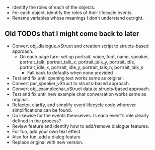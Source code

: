 - Identify the roles of each of the objects.
- For each object, identify the roles of their lifecycle events.
- Rename variables whose meanings I don't understand outright.

## Old TODOs that I might come back to later
- Convert obj_dialogue_vStruct and creation script to structs-based approach.
  - On each page turn: set up portrait, voice, font, name, speaker, portrait_talk, portrait_talk_x, portrait_talk_y, portrait_idle, portrait_idle_x, portrait_idle_y, portrait_talk_n, portrait_talk_s
    - Fall back to defaults when none provided
- Test and fix until opening text works same as original.
- Convert par_speaker_vStruct to structs-based approach.
- Convert obj_examplechar_vStruct data to structs-based approach.
- Test and fix until new example char conversation works same as original.
- Refactor, clarify, and simplify event lifecycle code wherever simplifications can be found.
- Do likewise for the events themselves. Is each event's role clearly defined in the process?
- Review feature and identify how to add/remove dialogue features.
- For fun, add your own text effect
- Also for fun, add a dialog feature
- Replace original with new version.